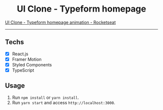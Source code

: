 <h1 align="center">
UI Clone - Typeform homepage
</h1>

<a href="https://www.youtube.com/watch?v=O2xM5H7Ooj4&list=PL85ITvJ7FLohTZv9cC5-PrZ39Q3cugWqp&index=10"> UI Clone - Typeform homepage animation - Rocketseat </a> 

<hr>

## Techs

- [x] React.js
- [x] Framer Motion
- [x] Styled Components
- [x] TypeScript

## Usage

1. Run `npm install` or `yarn install`.<br />
2. Run `yarn start` and access `http://localhost:3000`.<br />

